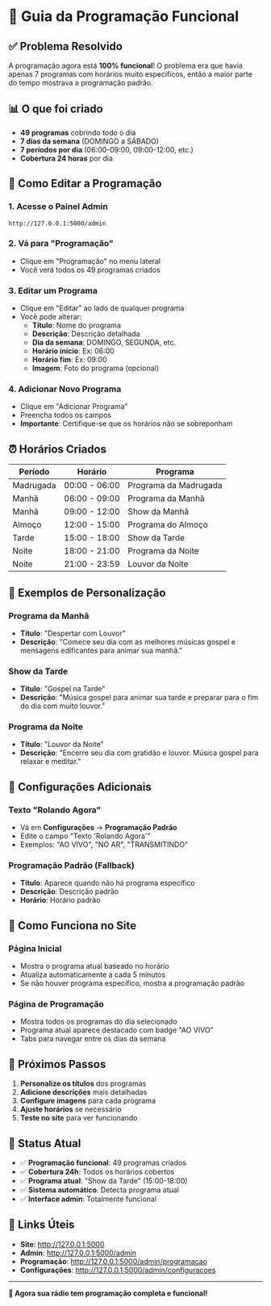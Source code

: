# 🎵 Guia da Programação Funcional

## ✅ Problema Resolvido

A programação agora está **100% funcional**! O problema era que havia apenas 7 programas com horários muito específicos, então a maior parte do tempo mostrava a programação padrão.

## 📊 O que foi criado

- **49 programas** cobrindo todo o dia
- **7 dias da semana** (DOMINGO a SÁBADO)
- **7 períodos por dia** (06:00-09:00, 09:00-12:00, etc.)
- **Cobertura 24 horas** por dia

## 🎯 Como Editar a Programação

### 1. **Acesse o Painel Admin**
```
http://127.0.0.1:5000/admin
```

### 2. **Vá para "Programação"**
- Clique em "Programação" no menu lateral
- Você verá todos os 49 programas criados

### 3. **Editar um Programa**
- Clique em "Editar" ao lado de qualquer programa
- Você pode alterar:
  - **Título**: Nome do programa
  - **Descrição**: Descrição detalhada
  - **Dia da semana**: DOMINGO, SEGUNDA, etc.
  - **Horário início**: Ex: 06:00
  - **Horário fim**: Ex: 09:00
  - **Imagem**: Foto do programa (opcional)

### 4. **Adicionar Novo Programa**
- Clique em "Adicionar Programa"
- Preencha todos os campos
- **Importante**: Certifique-se que os horários não se sobreponham

## ⏰ Horários Criados

| Período | Horário | Programa |
|---------|---------|----------|
| Madrugada | 00:00 - 06:00 | Programa da Madrugada |
| Manhã | 06:00 - 09:00 | Programa da Manhã |
| Manhã | 09:00 - 12:00 | Show da Manhã |
| Almoço | 12:00 - 15:00 | Programa do Almoço |
| Tarde | 15:00 - 18:00 | Show da Tarde |
| Noite | 18:00 - 21:00 | Programa da Noite |
| Noite | 21:00 - 23:59 | Louvor da Noite |

## 🎵 Exemplos de Personalização

### Programa da Manhã
- **Título**: "Despertar com Louvor"
- **Descrição**: "Comece seu dia com as melhores músicas gospel e mensagens edificantes para animar sua manhã."

### Show da Tarde
- **Título**: "Gospel na Tarde"
- **Descrição**: "Música gospel para animar sua tarde e preparar para o fim do dia com muito louvor."

### Programa da Noite
- **Título**: "Louvor da Noite"
- **Descrição**: "Encerre seu dia com gratidão e louvor. Música gospel para relaxar e meditar."

## 🔧 Configurações Adicionais

### Texto "Rolando Agora"
- Vá em **Configurações** → **Programação Padrão**
- Edite o campo "Texto 'Rolando Agora'"
- Exemplos: "AO VIVO", "NO AR", "TRANSMITINDO"

### Programação Padrão (Fallback)
- **Título**: Aparece quando não há programa específico
- **Descrição**: Descrição padrão
- **Horário**: Horário padrão

## 📱 Como Funciona no Site

### Página Inicial
- Mostra o programa atual baseado no horário
- Atualiza automaticamente a cada 5 minutos
- Se não houver programa específico, mostra a programação padrão

### Página de Programação
- Mostra todos os programas do dia selecionado
- Programa atual aparece destacado com badge "AO VIVO"
- Tabs para navegar entre os dias da semana

## 🚀 Próximos Passos

1. **Personalize os títulos** dos programas
2. **Adicione descrições** mais detalhadas
3. **Configure imagens** para cada programa
4. **Ajuste horários** se necessário
5. **Teste no site** para ver funcionando

## 🎯 Status Atual

- ✅ **Programação funcional**: 49 programas criados
- ✅ **Cobertura 24h**: Todos os horários cobertos
- ✅ **Programa atual**: "Show da Tarde" (15:00-18:00)
- ✅ **Sistema automático**: Detecta programa atual
- ✅ **Interface admin**: Totalmente funcional

## 🔗 Links Úteis

- **Site**: http://127.0.0.1:5000
- **Admin**: http://127.0.0.1:5000/admin
- **Programação**: http://127.0.0.1:5000/admin/programacao
- **Configurações**: http://127.0.0.1:5000/admin/configuracoes

---

**🎉 Agora sua rádio tem programação completa e funcional!** 